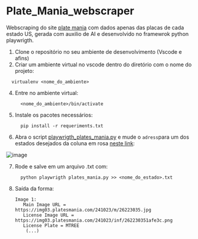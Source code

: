 # Plate_Mania_webscraper

Webscraping do site [plate mania](platesmania.com/) com dados apenas das placas de cada estado US, gerada com auxilio de AI e desenvolvido no framewrok python playwrigth.

1. Clone o repositório no seu ambiente de desenvolvimento (Vscode e afins)
2. Criar um ambiente virtual no vscode dentro do diretório com o nome do projeto:
```
  virtualenv <nome_do_ambiente>
```
4. Entre no ambiente virtual:
   ```
     <nome_do_ambiente>/bin/activate
   ```
6. Instale os pacotes necessários:
   ```
     pip install -r requeriments.txt
   ```
8. Abra o script [playwrigth_plates_mania.py](https://github.com/MathLou/Plate_Mania_webscraper/blob/main/playwrigth_plate_mania.py) e mude o ```adress```para um dos estados desejados da coluna em rosa [neste link](https://platesmania.com/us/stat):
   
![image](https://github.com/user-attachments/assets/8946f942-75c3-4f97-af6b-db5e639a41bc)

7. Rode e salve em um arquivo .txt com:
   ```
     python playwrigth plates_mania.py >> <nome_do_estado>.txt
   ```
9. Saída da forma:
   ```
   Image 1:
      Main Image URL = https://img03.platesmania.com/241023/m/26223035.jpg
      License Image URL = https://img03.platesmania.com/241023/inf/262230351afe3c.png
      License Plate = MTREE
       (...)
   ```
